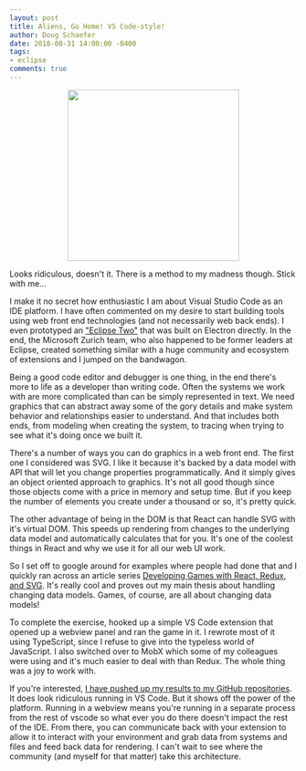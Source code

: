 ```yaml
---
layout: post
title: Aliens, Go Home! VS Code-style!
author: Doug Schaefer
date: 2018-08-31 14:00:00 -0400
tags:
- eclipse
comments: true
---
```

<style>
img {
    margin: auto;
    display: block;
    height: 300px;
}
</style>

<img src="https://cdtdoug.ca/images/aliens-vscode.png">

Looks ridiculous, doesn't it. There is a method to my madness though. Stick with me...

I make it no secret how enthusiastic I am about Visual Studio Code as an IDE platform. I have often commented on my desire to start building tools using web front end technologies (and not necessarily web back ends). I even prototyped an ["Eclipse Two"](https://cdtdoug.ca/2017/02/16/what-is-two-much-more-than-yet-another-eclipse-ide.html) that was built on Electron directly. In the end, the Microsoft Zurich team, who also happened to be former leaders at Eclipse, created something similar with a huge community and ecosystem of extensions and I jumped on the bandwagon.

Being a good code editor and debugger is one thing, in the end there's more to life as a developer than writing code. Often the systems we work with are more complicated than can be simply represented in text. We need graphics that can abstract away some of the gory details and make system behavior and relationships easier to understand. And that includes both ends, from modeling when creating the system, to tracing when trying to see what it's doing once we built it.

There's a number of ways you can do graphics in a web front end. The first one I considered was SVG. I like it because it's backed by a data model with API that will let you change properties programmatically. And it simply gives an object oriented approach to graphics. It's not all good though since those objects come with a price in memory and setup time. But if you keep the number of elements you create under a thousand or so, it's pretty quick.

The other advantage of being in the DOM is that React can handle SVG with it's virtual DOM. This speeds up rendering from changes to the underlying data model and automatically calculates that for you. It's one of the coolest things in React and why we use it for all our web UI work.

So I set off to google around for examples where people had done that and I quickly ran across an article series [Developing Games with React, Redux, and SVG](https://auth0.com/blog/developing-games-with-react-redux-and-svg-part-1). It's really cool and proves out my main thesis about handling changing data models. Games, of course, are all about changing data models!

 To complete the exercise, hooked up a simple VS Code extension that opened up a webview panel and ran the game in it. I rewrote most of it using TypeScript, since I refuse to give into the typeless world of JavaScript. I also switched over to MobX which some of my colleagues were using and it's much easier to deal with than Redux. The whole thing was a joy to work with.

 If you're interested, [I have pushed up my results to my GitHub repositories](https://github.com/dschaefer/aliens-vscode). It does look ridiculous running in VS Code. But it shows off the power of the platform. Running in a webview means you're running in a separate process from the rest of vscode so what ever you do there doesn't impact the rest of the IDE. From there, you can communicate back with your extension to allow it to interact with your environment and grab data from systems and files and feed back data for rendering. I can't wait to see where the community (and myself for that matter) take this architecture.